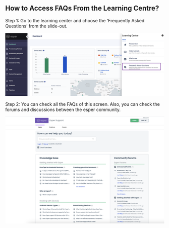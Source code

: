## How to Access FAQs From the Learning Centre?

Step 1: Go to the learning center and choose the ‘Frequently Asked Questions’ from the slide-out.

  

![](./images/faq/1-learning-main.png)

  

Step 2: You can check all the FAQs of this screen. Also, you can check the forums and discussions between the esper community.

  

![](./images/faq/2-faq.png)